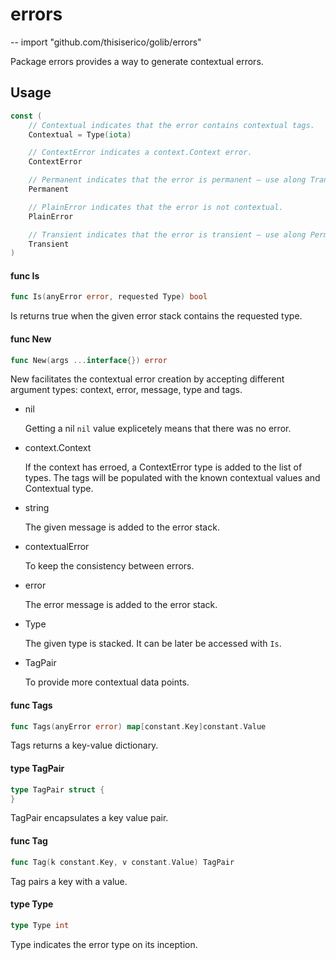 # errors
--
    import "github.com/thisiserico/golib/errors"

Package errors provides a way to generate contextual errors.

## Usage

```go
const (
	// Contextual indicates that the error contains contextual tags.
	Contextual = Type(iota)

	// ContextError indicates a context.Context error.
	ContextError

	// Permanent indicates that the error is permanent – use along Transient.
	Permanent

	// PlainError indicates that the error is not contextual.
	PlainError

	// Transient indicates that the error is transient – use along Permanent.
	Transient
)
```

#### func  Is

```go
func Is(anyError error, requested Type) bool
```
Is returns true when the given error stack contains the requested type.

#### func  New

```go
func New(args ...interface{}) error
```
New facilitates the contextual error creation by accepting different argument
types: context, error, message, type and tags.

- nil

    Getting a nil `nil` value explicetely means that there was no error.

- context.Context

    If the context has erroed, a ContextError type is added to the list of
    types. The tags will be populated with the known contextual values and
    Contextual type.

- string

    The given message is added to the error stack.

- contextualError

    To keep the consistency between errors.

- error

    The error message is added to the error stack.

- Type

    The given type is stacked. It can be later be accessed with `Is`.

- TagPair

    To provide more contextual data points.

#### func  Tags

```go
func Tags(anyError error) map[constant.Key]constant.Value
```
Tags returns a key-value dictionary.

#### type TagPair

```go
type TagPair struct {
}
```

TagPair encapsulates a key value pair.

#### func  Tag

```go
func Tag(k constant.Key, v constant.Value) TagPair
```
Tag pairs a key with a value.

#### type Type

```go
type Type int
```

Type indicates the error type on its inception.
